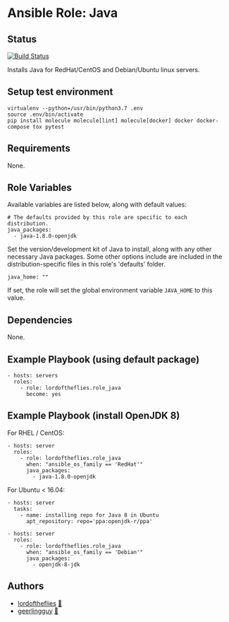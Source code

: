 # Ansible Role: Java

## Status

[![Build Status](https://travis-ci.org/lordoftheflies/java_role.svg?branch=master)](https://travis-ci.org/lordoftheflies/java_role)

Installs Java for RedHat/CentOS and Debian/Ubuntu linux servers.

## Setup test environment

```shell script
virtualenv --python=/usr/bin/python3.7 .env
source .env/bin/activate
pip install molecule molecule[lint] molecule[docker] docker docker-compose tox pytest
```

## Requirements

None.

## Role Variables

Available variables are listed below, along with default values:

    # The defaults provided by this role are specific to each distribution.
    java_packages:
      - java-1.8.0-openjdk

Set the version/development kit of Java to install, along with any other necessary Java packages. Some other options include are included in the distribution-specific files in this role's 'defaults' folder.

    java_home: ""

If set, the role will set the global environment variable `JAVA_HOME` to this value.

## Dependencies

None.

## Example Playbook (using default package)

    - hosts: servers
      roles:
        - role: lordoftheflies.role_java
          become: yes

## Example Playbook (install OpenJDK 8)

For RHEL / CentOS:

    - hosts: server
      roles:
        - role: lordoftheflies.role_java
          when: "ansible_os_family == 'RedHat'"
          java_packages:
            - java-1.8.0-openjdk

For Ubuntu < 16.04:

    - hosts: server
      tasks:
        - name: installing repo for Java 8 in Ubuntu
  	      apt_repository: repo='ppa:openjdk-r/ppa'
    
    - hosts: server
      roles:
        - role: lordoftheflies.role_java
          when: "ansible_os_family == 'Debian'"
          java_packages:
            - openjdk-8-jdk
            
## Authors

* [lordoftheflies](https://cherubits.hu/lordoftheflies) [:email:](mailto:laszlo.hegedus@cherubits.hu)
* [geerlingguy](https://www.jeffgeerling.com/) [:email:](jeff@jeffgeerling.com)

